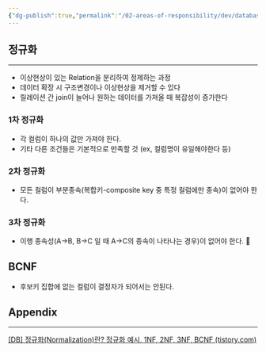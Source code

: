 ```yaml
---
{"dg-publish":true,"permalink":"/02-areas-of-responsibility/dev/database-and-cache//","tags":["db","normalization","dev"],"noteIcon":""}
---
```


## 정규화
---
- 이상현상이 있는 Relation을 분리하여 정제하는 과정
- 데이터 확장 시 구조변경이나 이상현상을 제거할 수 있다
- 릴레이션 간 join이 늘어나 원하는 데이터를 가져올 때 복잡성이 증가한다
### 1차 정규화 
- 각 컬럼이 하나의 값만 가져야 한다.
- 기타 다른 조건들은 기본적으로 만족할 것 (ex, 컬럼명이 유일해야한다 등)
### 2차 정규화
- 모든 컬럼이 부분종속(복합키-composite key 중 특정 컬럼에만 종속)이 없어야 한다.
### 3차 정규화
- 이행 종속성(A->B, B->C 일 때 A->C의 종속이 나타나는 경우)이 없어야 한다. 
## BCNF
- 후보키 집합에 없는 컬럼이 결정자가 되어서는 안된다.

## Appendix
---
[[DB] 정규화(Normalization)란? 정규화 예시, 1NF, 2NF, 3NF, BCNF (tistory.com)](https://code-lab1.tistory.com/48)